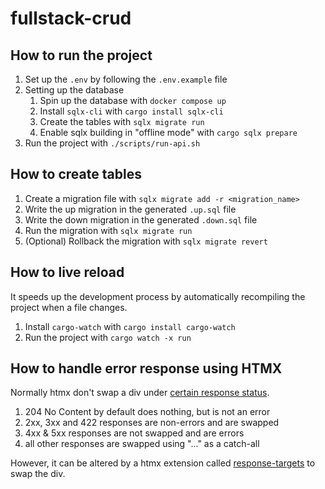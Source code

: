 # fullstack-crud

## How to run the project

1. Set up the `.env` by following the `.env.example` file
2. Setting up the database
    1. Spin up the database with `docker compose up`
    2. Install `sqlx-cli` with `cargo install sqlx-cli`
    3. Create the tables with `sqlx migrate run`
    4. Enable sqlx building in "offline mode" with `cargo sqlx prepare`
3. Run the project with `./scripts/run-api.sh`

## How to create tables

1. Create a migration file with `sqlx migrate add -r <migration_name>`
2. Write the up migration in the generated `.up.sql` file
3. Write the down migration in the generated `.down.sql` file
4. Run the migration with `sqlx migrate run`
5. (Optional) Rollback the migration with `sqlx migrate revert`

## How to live reload

It speeds up the development process by automatically recompiling the project when a file changes.

1. Install `cargo-watch` with `cargo install cargo-watch`
2. Run the project with `cargo watch -x run`

## How to handle error response using HTMX

Normally htmx don't swap a div under [certain response status](https://htmx.org/docs/#response-handling).

1. 204 No Content by default does nothing, but is not an error
2. 2xx, 3xx and 422 responses are non-errors and are swapped
3. 4xx & 5xx responses are not swapped and are errors
4. all other responses are swapped using "..." as a catch-all

However, it can be altered by a htmx extension called [response-targets](https://github.com/bigskysoftware/htmx-extensions/blob/main/src/response-targets/README.md) to swap the div.
